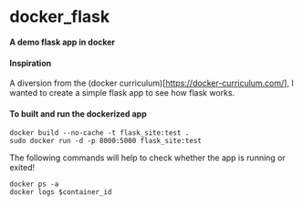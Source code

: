 # docker_flask
**A demo flask app in docker** 

#### Inspiration
A diversion from the (docker curriculum)[https://docker-curriculum.com/], I wanted to create a simple flask app to see how flask works.

#### To built and run the dockerized app
```
docker build --no-cache -t flask_site:test .
sudo docker run -d -p 8000:5000 flask_site:test
```
The following commands will help to check whether the app is running or exited!
```
docker ps -a 
docker logs $container_id
```
